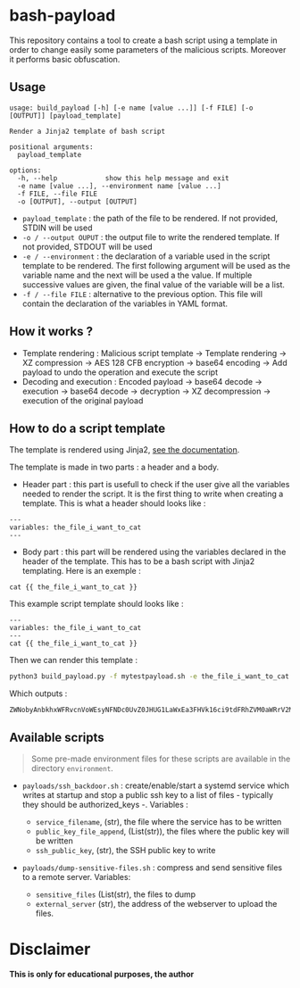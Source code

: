 # bash-payload

This repository contains a tool to create a bash script using a template in order to change easily some parameters of the malicious scripts. Moreover it performs basic obfuscation.

## Usage
```
usage: build_payload [-h] [-e name [value ...]] [-f FILE] [-o [OUTPUT]] [payload_template]

Render a Jinja2 template of bash script

positional arguments:
  payload_template

options:
  -h, --help            show this help message and exit
  -e name [value ...], --environment name [value ...]
  -f FILE, --file FILE
  -o [OUTPUT], --output [OUTPUT]
```
- `payload_template` : the path of the file to be rendered. If not provided, STDIN will be used
- `-o / --output OUPUT` : the output file to write the rendered template. If not provided, STDOUT will be used
- `-e / --environment` : the declaration of a variable used in the script template to be rendered. The first following argument will be used as the variable name and the next will be used a the value. If multiple successive values are given, the final value of the variable will be a list.
- `-f / --file FILE` : alternative to the previous option. This file will contain the declaration of the variables in YAML format.


## How it works ?
- Template rendering :
Malicious script template -> Template rendering -> XZ compression
	-> AES 128 CFB encryption -> base64 encoding
	-> Add payload to undo the operation and execute the script
- Decoding and execution :
Encoded payload -> base64 decode -> execution -> base64 decode
	-> decryption -> XZ decompression -> execution of the original payload
## How to do a script template
The template is rendered using Jinja2, [see the documentation](https://jinja.palletsprojects.com/en/stable/).

The template is made in two parts : a header and a body.

- Header part : this part is usefull to check if the user give all the variables needed to render the script. It is the first thing to write when creating a template. This is what a header should looks like :
```
---
variables: the_file_i_want_to_cat
---
```
- Body part : this part will be rendered using the variables declared in the header of the template. This has to be a bash script with Jinja2 templating. Here is an exemple :
```
cat {{ the_file_i_want_to_cat }}
```

This example script template should looks like :
```
---
variables: the_file_i_want_to_cat
---
cat {{ the_file_i_want_to_cat }}
```

Then we can render this template :
```bash
python3 build_payload.py -f mytestpayload.sh -e the_file_i_want_to_cat /etc/hosts
```
Which outputs :
```
ZWNobyAnbkhxWFRvcnVoWEsyNFNDc0UvZ0JHUG1LaWxEa3FHVk16ci9tdFRhZVM0aWRrV2M4VHUyenVwajk1WGxFUERoZCtMVnFUMTNVTnNRUGZHK0RPRzVVN1RTckhIOVRlSk96JyB8IGJhc2U2NCAtZCB8IG9wZW5zc2wgZW5jIC1kIC1hZXMtMTI4LW9mYiAtSyA2MDQyMTZkNTQzOTIzMDY2NzVjMWQ3NmUzODViNzcwYyAtaXYgYzQ4ODNkMzQ1NDBiYjBmNjEzOTg2ZmQ1MzQ4YmYwNmMgfCB4eiAtZCB8IGJhc2g=
```

## Available scripts
> Some pre-made environment files for these scripts are available in the directory `environment`.
 
- `payloads/ssh_backdoor.sh` : create/enable/start a systemd service which writes at startup and stop a public ssh key to a list of files - typically they should be authorized_keys -.
Variables :
	- `service_filename`, (str), the file where the service has to be written
	- `public_key_file_append`, (List(str)), the files where the public key will be written
	- `ssh_public_key`, (str), the SSH public key to write

- `payloads/dump-sensitive-files.sh` : compress and send sensitive files to a remote server.
Variables:
	- `sensitive_files` (List(str), the files to dump
	- `external_server` (str), the address of the webserver to upload the files.
# Disclaimer
**This is only for educational purposes, the author**
